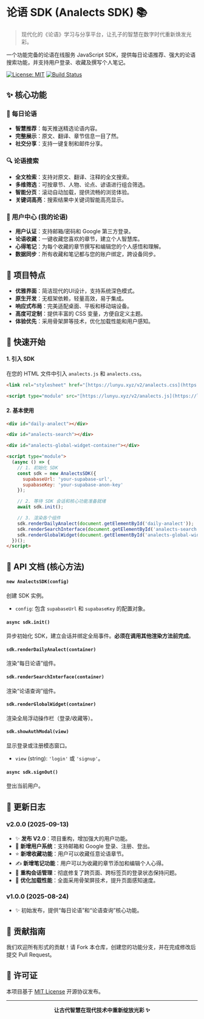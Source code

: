 # 论语 SDK (Analects SDK) 📚

> 现代化的《论语》学习与分享平台，让孔子的智慧在数字时代重新焕发光彩。

一个功能完备的论语在线服务 JavaScript SDK，提供每日论语推荐、强大的论语搜索功能，并支持用户登录、收藏及撰写个人笔记。

[![License: MIT](https://img.shields.io/badge/License-MIT-yellow.svg)](https://opensource.org/licenses/MIT)
[![Build Status](https://img.shields.io/badge/build-passing-brightgreen.svg)](https://github.com/litouch/Analects)

## ✨ 核心功能

### 📅 每日论语
- **智慧推荐**：每天推送精选论语内容。
- **完整展示**：原文、翻译、章节信息一目了然。
- **社交分享**：支持一键复制和邮件分享。

### 🔍 论语搜索
- **全文检索**：支持对原文、翻译、注释的全文搜索。
- **多维筛选**：可按章节、人物、论点、谚语进行组合筛选。
- **智能分页**：滚动自动加载，提供流畅的浏览体验。
- **关键词高亮**：搜索结果中关键词智能高亮显示。

### 👤 用户中心 (我的论语)
- **用户认证**：支持邮箱/密码和 Google 第三方登录。
- **论语收藏**：一键收藏您喜欢的章节，建立个人智慧库。
- **心得笔记**：为每个收藏的章节撰写和编辑您的个人感悟和理解。
- **数据同步**：所有收藏和笔记都与您的账户绑定，跨设备同步。

## 🌟 项目特点

- **优雅界面**：简洁现代的UI设计，支持系统深色模式。
- **原生开发**：无框架依赖，轻量高效，易于集成。
- **响应式布局**：完美适配桌面、平板和移动端设备。
- **高度可定制**：提供丰富的 CSS 变量，方便自定义主题。
- **体验优先**：采用骨架屏等技术，优化加载性能和用户感知。

## 🚀 快速开始

#### 1. 引入 SDK
在您的 HTML 文件中引入 `analects.js` 和 `analects.css`。
```html
<link rel="stylesheet" href="[https://lunyu.xyz/v2/analects.css](https://lunyu.xyz/v2/analects.css)">

<script type="module" src="[https://lunyu.xyz/v2/analects.js](https://lunyu.xyz/v2/analects.js)"></script>
```

#### 2. 基本使用
```html
<div id="daily-analect"></div>

<div id="analects-search"></div>

<div id="analects-global-widget-container"></div>

<script type="module">
  (async () => {
    // 1. 初始化 SDK
    const sdk = new AnalectsSDK({
      supabaseUrl: 'your-supabase-url',
      supabaseKey: 'your-supabase-anon-key'
    });

    // 2. 等待 SDK 会话和核心功能准备就绪
    await sdk.init();

    // 3. 渲染各个组件
    sdk.renderDailyAnalect(document.getElementById('daily-analect'));
    sdk.renderSearchInterface(document.getElementById('analects-search'));
    sdk.renderGlobalWidget(document.getElementById('analects-global-widget-container'));
  })();
</script>
```

## 📖 API 文档 (核心方法)

#### `new AnalectsSDK(config)`
创建 SDK 实例。
- `config`: 包含 `supabaseUrl` 和 `supabaseKey` 的配置对象。

#### `async sdk.init()`
异步初始化 SDK，建立会话并绑定全局事件。**必须在调用其他渲染方法前完成**。

#### `sdk.renderDailyAnalect(container)`
渲染“每日论语”组件。

#### `sdk.renderSearchInterface(container)`
渲染“论语查询”组件。

#### `sdk.renderGlobalWidget(container)`
渲染全局浮动操作栏（登录/收藏等）。

#### `sdk.showAuthModal(view)`
显示登录或注册模态窗口。
- `view` (string): `'login'` 或 `'signup'`。

#### `async sdk.signOut()`
登出当前用户。

## 📝 更新日志

### v2.0.0 (2025-09-13)
- ✨ **发布 V2.0**：项目重构，增加强大的用户功能。
- 👤 **新增用户系统**：支持邮箱和 Google 登录、注册、登出。
- ⭐ **新增收藏功能**：用户可以收藏任意论语章节。
- ✍️ **新增笔记功能**：用户可以为收藏的章节添加和编辑个人心得。
- 🔧 **重构会话管理**：彻底修复了跨页面、跨标签页的登录状态保持问题。
- 🚀 **优化加载性能**：全面采用骨架屏技术，提升页面感知速度。

### v1.0.0 (2025-08-24)
- ✨ 初始发布，提供“每日论语”和“论语查询”核心功能。

## 🤝 贡献指南

我们欢迎所有形式的贡献！请 Fork 本仓库，创建您的功能分支，并在完成修改后提交 Pull Request。

## 📄 许可证

本项目基于 [MIT License](LICENSE) 开源协议发布。

---

<p align="center">
  <strong>让古代智慧在现代技术中重新绽放光彩 ✨</strong>
</p>